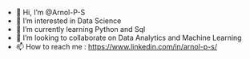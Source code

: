 - 👋 Hi, I’m @Arnol-P-S
- 👀 I’m interested in Data Science
- 🌱 I’m currently learning Python and Sql
- 💞️ I’m looking to collaborate on Data Analytics and Machine Learning
- 📫 How to reach me : https://www.linkedin.com/in/arnol-p-s/

<!---
Arnol-P-S/Arnol-P-S is a ✨ special ✨ repository because its `README.md` (this file) appears on your GitHub profile.
You can click the Preview link to take a look at your changes.
--->
